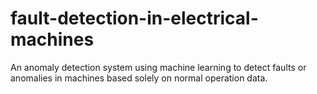 # fault-detection-in-electrical-machines
An anomaly detection system using machine learning to detect faults or anomalies in machines based solely on normal operation data.
